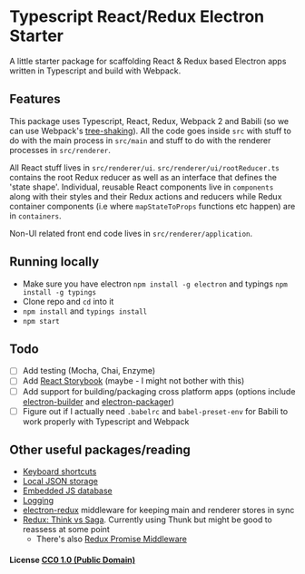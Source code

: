 # Typescript React/Redux Electron Starter

A little starter package for scaffolding React & Redux based Electron apps written in Typescript and build with Webpack.

## Features

This package uses Typescript, React, Redux, Webpack 2 and Babili (so we can use Webpack's [tree-shaking](https://github.com/blacksonic/typescript-webpack-tree-shaking)). All the code goes inside `src` with stuff to do with the main process in `src/main` and stuff to do with the renderer processes in `src/renderer`. 

All React stuff lives in `src/renderer/ui`. `src/renderer/ui/rootReducer.ts` contains the root Redux reducer as well as an interface that defines the 'state shape'. Individual, reusable React components live in `components` along with their styles and their Redux actions and reducers while Redux container components (i.e where `mapStateToProps` functions etc happen) are in `containers`. 

Non-UI related front end code lives in `src/renderer/application`.

## Running locally

* Make sure you have electron `npm install -g electron` and typings `npm install -g typings`
* Clone repo and `cd` into it
* `npm install` and `typings install`
* `npm start`

## Todo

- [ ] Add testing (Mocha, Chai, Enzyme)
- [ ] Add [React Storybook](https://getstorybook.io/) (maybe - I might not bother with this)
- [ ] Add support for building/packaging cross platform apps (options include [electron-builder](https://github.com/electron-userland/electron-builder) and [electron-packager](https://github.com/electron-userland/electron-packager))
- [ ] Figure out if I actually need `.babelrc` and `babel-preset-env` for Babili to work properly with Typescript and Webpack

## Other useful packages/reading

* [Keyboard shortcuts](https://github.com/parro-it/electron-localshortcut)
* [Local JSON storage](https://github.com/jviotti/electron-json-storage)
* [Embedded JS database](https://github.com/louischatriot/nedb)
* [Logging](https://github.com/megahertz/electron-log)
* [electron-redux](https://github.com/hardchor/electron-redux) middleware for keeping main and renderer stores in sync
* [Redux: Think vs Saga](http://blog.jakegardner.me/redux-thunk-vs-saga/). Currently using Thunk but might be good to reassess at some point
  * There's also [Redux Promise Middleware](https://github.com/pburtchaell/redux-promise-middleware)

#### License [CC0 1.0 (Public Domain)](LICENSE.md)
